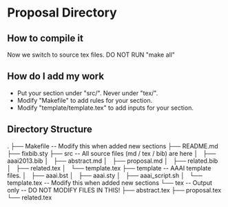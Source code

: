 Proposal Directory
====

How to compile it
----

Now we switch to source tex files. DO NOT RUN "make all"

<!-- - Be sure you have pandoc on your computer.
  - For mac: sudo port install pandoc
- Run "make all".
 -->

How do I add my work
----

- Put your section under "src/". Never under "tex/".
- Modify "Makefile" to add rules for your section.
- Modify "template/template.tex" to add inputs for your section.


Directory Structure
----

.
├── Makefile          -- Modify this when added new sections
├── README.md
├── fixbib.sty
├── src                 -- All source files (md / tex / bib) are here
│   ├── aaai2013.bib
│   ├── abstract.md
│   ├── proposal.md
│   ├── related.bib
│   ├── related.tex
│   └── template.tex
├── template            -- AAAI template files.
│   ├── aaai.bst
│   ├── aaai.sty
│   ├── aaai_script.sh
│   └── template.tex    -- Modify this when added new sections
└── tex                 -- Output only -- DO NOT MODIFY FILES IN THIS! 
    ├── abstract.tex
    ├── proposal.tex
    └── related.tex
